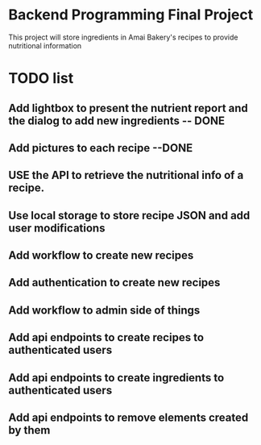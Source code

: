 # Backend Programming Final Project

This project will store ingredients in Amai Bakery's recipes to provide nutritional information 


# TODO list

## Add lightbox to present the nutrient report and the dialog to add new ingredients -- DONE
## Add pictures to each recipe --DONE
## USE the API to retrieve the nutritional info of a recipe.
## Use local storage to store recipe JSON and add user modifications
## Add workflow to create new recipes
## Add authentication to create new recipes
## Add workflow to admin side of things
## Add api endpoints to create recipes to authenticated users
## Add api endpoints to create ingredients to authenticated users
## Add api endpoints to remove elements created by them
